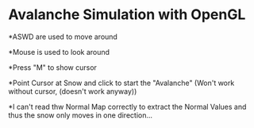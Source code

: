 # Avalanche Simulation with OpenGL

*ASWD are used to move around

*Mouse is used to look around

*Press "M" to show cursor

*Point Cursor at Snow and click to start the "Avalanche" (Won't work without cursor, (doesn't work anyway))

*I can't read thw Normal Map correctly to extract the Normal Values and thus the snow only moves in one direction...
